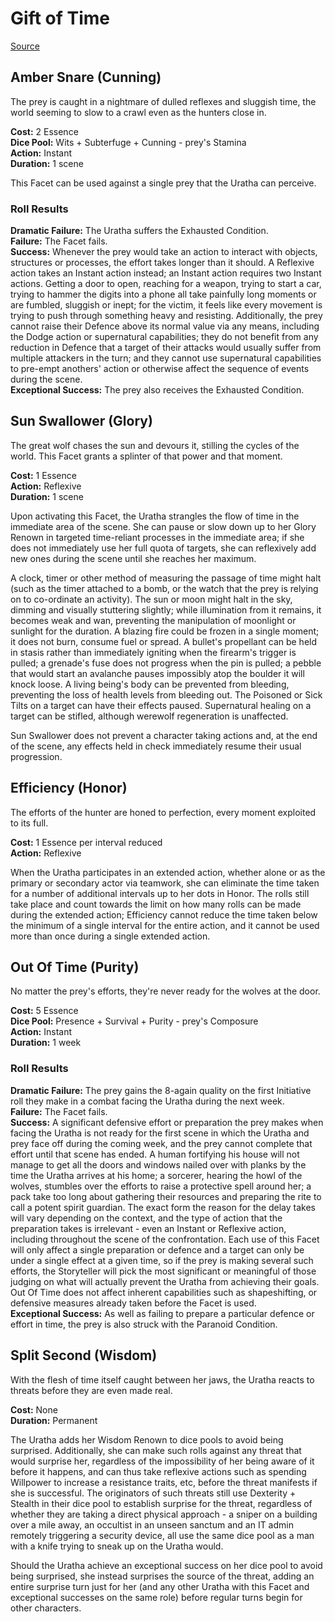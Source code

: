 # Gift of Time

[Source](http://forum.theonyxpath.com/forum/main-category/main-forum/the-new-world-of-darkness/werewolf-the-forsaken/1180703-four-new-gifts?p=1242739#post1242739)

## Amber Snare (Cunning)

The prey is caught in a nightmare of dulled reflexes and sluggish time, the world seeming to slow to a crawl even as the hunters close in.

**Cost:** 2 Essence\
**Dice Pool:** Wits + Subterfuge + Cunning - prey's Stamina\
**Action:** Instant\
**Duration:** 1 scene

This Facet can be used against a single prey that the Uratha can perceive.

### Roll Results

**Dramatic Failure:** The Uratha suffers the Exhausted Condition.\
**Failure:** The Facet fails.\
**Success:** Whenever the prey would take an action to interact with objects, structures or processes, the effort takes longer than it should. A Reflexive action takes an Instant action instead; an Instant action requires two Instant actions. Getting a door to open, reaching for a weapon, trying to start a car, trying to hammer the digits into a phone all take painfully long moments or are fumbled, sluggish or inept; for the victim, it feels like every movement is trying to push through something heavy and resisting. Additionally, the prey cannot raise their Defence above its normal value via any means, including the Dodge action or supernatural capabilities; they do not benefit from any reduction in Defence that a target of their attacks would usually suffer from multiple attackers in the turn; and they cannot use supernatural capabilities to pre-empt anothers' action or otherwise affect the sequence of events during the scene.\
**Exceptional Success:** The prey also receives the Exhausted Condition.

## Sun Swallower (Glory)

The great wolf chases the sun and devours it, stilling the cycles of the world. This Facet grants a splinter of that power and that moment.

**Cost:** 1 Essence\
**Action:** Reflexive\
**Duration:** 1 scene

Upon activating this Facet, the Uratha strangles the flow of time in the immediate area of the scene. She can pause or slow down up to her Glory Renown in targeted time-reliant processes in the immediate area; if she does not immediately use her full quota of targets, she can reflexively add new ones during the scene until she reaches her maximum.

A clock, timer or other method of measuring the passage of time might halt (such as the timer attached to a bomb, or the watch that the prey is relying on to co-ordinate an activity). The sun or moon might halt in the sky, dimming and visually stuttering slightly; while illumination from it remains, it becomes weak and wan, preventing the manipulation of moonlight or sunlight for the duration. A blazing fire could be frozen in a single moment; it does not burn, consume fuel or spread. A bullet's propellant can be held in stasis rather than immediately igniting when the firearm's trigger is pulled; a grenade's fuse does not progress when the pin is pulled; a pebble that would start an avalanche pauses impossibly atop the boulder it will knock loose. A living being's body can be prevented from bleeding, preventing the loss of health levels from bleeding out. The Poisoned or Sick Tilts on a target can have their effects paused. Supernatural healing on a target can be stifled, although werewolf regeneration is unaffected.

Sun Swallower does not prevent a character taking actions and, at the end of the scene, any effects held in check immediately resume their usual progression.

## Efficiency (Honor)

The efforts of the hunter are honed to perfection, every moment exploited to its full.

**Cost:** 1 Essence per interval reduced\
**Action:** Reflexive

When the Uratha participates in an extended action, whether alone or as the primary or secondary actor via teamwork, she can eliminate the time taken for a number of additional intervals up to her dots in Honor. The rolls still take place and count towards the limit on how many rolls can be made during the extended action; Efficiency cannot reduce the time taken below the minimum of a single interval for the entire action, and it cannot be used more than once during a single extended action.

## Out Of Time (Purity)

No matter the prey's efforts, they're never ready for the wolves at the door.

**Cost:** 5 Essence\
**Dice Pool:** Presence + Survival + Purity - prey's Composure\
**Action:** Instant\
**Duration:** 1 week

### Roll Results

**Dramatic Failure:** The prey gains the 8-again quality on the first Initiative roll they make in a combat facing the Uratha during the next week.\
**Failure:** The Facet fails.\
**Success:** A significant defensive effort or preparation the prey makes when facing the Uratha is not ready for the first scene in which the Uratha and prey face off during the coming week, and the prey cannot complete that effort until that scene has ended. A human fortifying his house will not manage to get all the doors and windows nailed over with planks by the time the Uratha arrives at his home; a sorcerer, hearing the howl of the wolves, stumbles over the efforts to raise a protective spell around her; a pack take too long about gathering their resources and preparing the rite to call a potent spirit guardian. The exact form the reason for the delay takes will vary depending on the context, and the type of action that the preparation takes is irrelevant - even an Instant or Reflexive action, including throughout the scene of the confrontation. Each use of this Facet will only affect a single preparation or defence and a target can only be under a single effect at a given time, so if the prey is making several such efforts, the Storyteller will pick the most significant or meaningful of those judging on what will actually prevent the Uratha from achieving their goals. Out Of Time does not affect inherent capabilities such as shapeshifting, or defensive measures already taken before the Facet is used.\
**Exceptional Success:** As well as failing to prepare a particular defence or effort in time, the prey is also struck with the Paranoid Condition.

## Split Second (Wisdom)

With the flesh of time itself caught between her jaws, the Uratha reacts to threats before they are even made real.

**Cost:** None\
**Duration:** Permanent

The Uratha adds her Wisdom Renown to dice pools to avoid being surprised. Additionally, she can make such rolls against any threat that would surprise her, regardless of the impossibility of her being aware of it before it happens, and can thus take reflexive actions such as spending Willpower to increase a resistance traits, etc, before the threat manifests if she is successful. The originators of such threats still use Dexterity + Stealth in their dice pool to establish surprise for the threat, regardless of whether they are taking a direct physical approach - a sniper on a building over a mile away, an occultist in an unseen sanctum and an IT admin remotely triggering a security device, all use the same dice pool as a man with a knife trying to sneak up on the Uratha would.

Should the Uratha achieve an exceptional success on her dice pool to avoid being surprised, she instead surprises the source of the threat, adding an entire surprise turn just for her (and any other Uratha with this Facet and exceptional successes on the same role) before regular turns begin for other characters.

